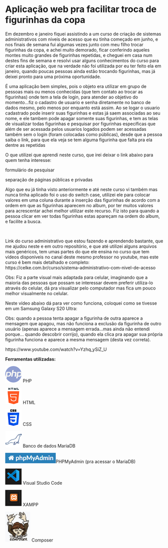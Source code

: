 <h1><strong>Aplicação web pra facilitar troca de figurinhas da copa </strong></h1>
<p> Em dezembro e janeiro fiquei assistindo a um curso de criação de sistemas administrativos com niveis de acesso que eu tinha começado em junho, e 
nos finais de semana fui algumas vezes junto com meu filho trocar figurinhas da copa, e achei muito demorado, ficar conferindo aqueles montes muito
grandes de figurinhas repetidas, e cheguei em casa num destes fins de semana e resolvi usar alguns conhecimentos do curso para criar esta aplicação, que na
verdade não foi utilizada por eu ter feito ela em janeiro, quando  poucas pessoas ainda estão trocando figurinhas, mas já deixei pronto para uma próxima oportunidade. </p> 
<p> É uma aplicação bem simples, pois o objeto era utilizar em grupo de pessoas mais ou menos conhecidas (que tem contato ao trocar as figurinhas) onde tem a tela de login,  para atender ao objetivo do momento...fiz o cadastro de usuario e senha diretamente no banco de dados mesmo, pelo menos por enquanto está assim.  Ao se logar o usuario cadastrado pode inserir suas figurinhas  e estas já saem associadas ao seu nome, e ele tambem pode apagar somente suas figurinhas, e tem as telas de visualizar todas figurinhas e pesquisar por figurinhas específicas que além de ser acessada pelos usuarios logados podem ser acessadas também sem o login (foram colocadas como públicas), desde que a pessoa saiba o link, para que ela veja se tem alguma figurinha que falta pra ela dentre as repetidas </p>
<p> O que utilizei que aprendi neste curso, que irei deixar o link abaixo para quem tenha interesse: </p>
<p> formulário de pesquisar </p>
<p> separação de páginas públicas e privadas </p>
<p> Algo que eu já tinha visto anteriormente e até neste curso vi também mas nunca tinha aplicado foi o uso do switch case, utilizei ele para colocar valores em uma coluna durante a inserção das figurinhas de acordo com a ordem em que as figurinhas aparecem no album, por ter muitos valores para acrescentar achei melhor utilizar este recurso. Fiz isto para quando a pessoa clicar em ver todas figurinhas estas apareçam na ordem do album, e facilite a busca.</p>
<br>
<p>Link do curso administrativo que estou fazendo e aprendendo bastante, que me ajudou neste e em outro repositório, e que até utilizei alguns arquivos mais genéricos, tem umas partes do que ele ensina no curso que tem vídeos disponíveis no canal deste mesmo professor no youtube, mas este curso é bem mais detalhado e completo: <br>
https://celke.com.br/curso/sistema-administrativo-com-nivel-de-acesso </p>

<p>Obs: Fiz a parte visual mais adaptada para celular, imaginando que a maioria das pessoas que possam se interessar devem preferir utiliza-lo através do celular, dá pra visualizar pelo computador mas fica um pouco melhor visualmente no celular. </p>
<p>Neste vídeo abaixo dá para ver como funciona, coloquei como se tivesse em um Samsung Galaxy S20 Ultra:</p>
<p> Obs: quando a pessoa tenta apagar a figurinha de outra aparece a mensagem que apagou, mas não funciona a exclusão da figurinha de outro usuário (apenas aparece a mensagem errada...mas ainda não entendi porque... quando descobrir corrijo), quando ela clica pra apagar sua própria figurinha funciona e aparece a mesma mensagem (desta vez correta).</p>
<p>https://www.youtube.com/watch?v=Yzhq_ySiZ_U</p>


<p><strong>Ferramentas utilizadas: </strong> </p>

<p><img src='app/adms/assets/imagens/php.png' alt="simbolo PHP criado por Freepik - Flaticon"/> PHP </p>
<p><img src='app/adms/assets/imagens/html.png' alt="simbolo HTML criado por Freepik - Flaticon"/> HTML </p>
<p><img src='app/adms/assets/imagens/css.png' alt="simbolo CSS criado por Freepik - Flaticon"/> CSS </p>
<p><img src='app/adms/assets/imagens/mariadb.png'alt="simbolo MariaDB"/> Banco de dados MariaDB </p>
<p><img src='app/adms/assets/imagens/phpmyadmin.png' alt=" Imagem relacionada a PHPMyAdmin"/>PHPMyAdmin (pra acessar o MariaDB)  </p>
<p><img src='app/adms/assets/imagens/vscode.png' alt="simbolo VSCODE"/> Visual Studio Code </p>
<p><img src='app/adms/assets/imagens/xampp.png' alt="simbolo XAMPP"/> XAMPP <br> </p>
<p><img src='app/adms/assets/imagens/composer.png' alt="simbolo XAMPP"/> Composer <br> </p>


